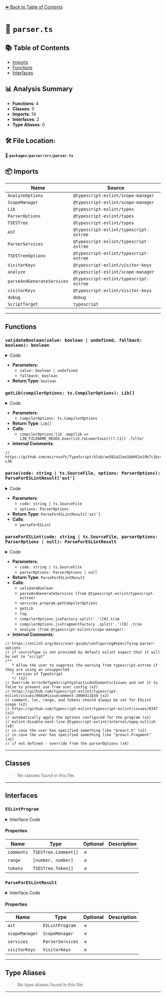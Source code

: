 [⬅️ Back to Table of Contents](../../../index.md)

# 📄 `parser.ts`

## 📚 Table of Contents

- [Imports](#imports)
- [Functions](#functions)
- [Interfaces](#interfaces)

## 📊 Analysis Summary

- **Functions**: 4
- **Classes**: 0
- **Imports**: 14
- **Interfaces**: 2
- **Type Aliases**: 0

## 🛠️ File Location:
📂 **`packages/parser/src/parser.ts`**

## 📦 Imports

| Name | Source |
|------|--------|
| `AnalyzeOptions` | `@typescript-eslint/scope-manager` |
| `ScopeManager` | `@typescript-eslint/scope-manager` |
| `Lib` | `@typescript-eslint/types` |
| `ParserOptions` | `@typescript-eslint/types` |
| `TSESTree` | `@typescript-eslint/types` |
| `AST` | `@typescript-eslint/typescript-estree` |
| `ParserServices` | `@typescript-eslint/typescript-estree` |
| `TSESTreeOptions` | `@typescript-eslint/typescript-estree` |
| `VisitorKeys` | `@typescript-eslint/visitor-keys` |
| `analyze` | `@typescript-eslint/scope-manager` |
| `parseAndGenerateServices` | `@typescript-eslint/typescript-estree` |
| `visitorKeys` | `@typescript-eslint/visitor-keys` |
| `debug` | `debug` |
| `ScriptTarget` | `typescript` |


---

## Functions

### `validateBoolean(value: boolean | undefined, fallback: boolean): boolean`

<details><summary>Code</summary>

```ts
function validateBoolean(
  value: boolean | undefined,
  fallback = false,
): boolean {
  if (typeof value !== 'boolean') {
    return fallback;
  }
  return value;
}
```
</details>

- **Parameters**:
  - `value: boolean | undefined`
  - `fallback: boolean`
- **Return Type**: `boolean`
### `getLib(compilerOptions: ts.CompilerOptions): Lib[]`

<details><summary>Code</summary>

```ts
function getLib(compilerOptions: ts.CompilerOptions): Lib[] {
  if (compilerOptions.lib) {
    return compilerOptions.lib
      .map(lib => LIB_FILENAME_REGEX.exec(lib.toLowerCase())?.[1])
      .filter((lib): lib is Lib => !!lib);
  }

  const target = compilerOptions.target ?? ScriptTarget.ES5;
  // https://github.com/microsoft/TypeScript/blob/ae582a22ee1bb052e19b7c1bc4cac60509b574e0/src/compiler/utilitiesPublic.ts#L13-L36
  switch (target) {
    case ScriptTarget.ES2015:
      return ['es6'];
    case ScriptTarget.ES2016:
      return ['es2016.full'];
    case ScriptTarget.ES2017:
      return ['es2017.full'];
    case ScriptTarget.ES2018:
      return ['es2018.full'];
    case ScriptTarget.ES2019:
      return ['es2019.full'];
    case ScriptTarget.ES2020:
      return ['es2020.full'];
    case ScriptTarget.ES2021:
      return ['es2021.full'];
    case ScriptTarget.ES2022:
      return ['es2022.full'];
    case ScriptTarget.ES2023:
      return ['es2023.full'];
    case ScriptTarget.ES2024:
      return ['es2024.full'];
    case ScriptTarget.ESNext:
      return ['esnext.full'];
    default:
      return ['lib'];
  }
}
```
</details>

- **Parameters**:
  - `compilerOptions: ts.CompilerOptions`
- **Return Type**: `Lib[]`
- **Calls**:
  - `compilerOptions.lib
      .map(lib => LIB_FILENAME_REGEX.exec(lib.toLowerCase())?.[1])
      .filter`
- **Internal Comments**:
```
// https://github.com/microsoft/TypeScript/blob/ae582a22ee1bb052e19b7c1bc4cac60509b574e0/src/compiler/utilitiesPublic.ts#L13-L36
```

### `parse(code: string | ts.SourceFile, options: ParserOptions): ParseForESLintResult['ast']`

<details><summary>Code</summary>

```ts
export function parse(
  code: string | ts.SourceFile,
  options?: ParserOptions,
): ParseForESLintResult['ast'] {
  return parseForESLint(code, options).ast;
}
```
</details>

- **Parameters**:
  - `code: string | ts.SourceFile`
  - `options: ParserOptions`
- **Return Type**: `ParseForESLintResult['ast']`
- **Calls**:
  - `parseForESLint`
### `parseForESLint(code: string | ts.SourceFile, parserOptions: ParserOptions | null): ParseForESLintResult`

<details><summary>Code</summary>

```ts
export function parseForESLint(
  code: string | ts.SourceFile,
  parserOptions?: ParserOptions | null,
): ParseForESLintResult {
  if (!parserOptions || typeof parserOptions !== 'object') {
    parserOptions = {};
  } else {
    parserOptions = { ...parserOptions };
  }
  // https://eslint.org/docs/user-guide/configuring#specifying-parser-options
  // if sourceType is not provided by default eslint expect that it will be set to "script"
  if (
    parserOptions.sourceType !== 'module' &&
    parserOptions.sourceType !== 'script'
  ) {
    parserOptions.sourceType = 'script';
  }
  if (typeof parserOptions.ecmaFeatures !== 'object') {
    parserOptions.ecmaFeatures = {};
  }

  /**
   * Allow the user to suppress the warning from typescript-estree if they are using an unsupported
   * version of TypeScript
   */
  const warnOnUnsupportedTypeScriptVersion = validateBoolean(
    parserOptions.warnOnUnsupportedTypeScriptVersion,
    true,
  );

  const tsestreeOptions = {
    jsx: validateBoolean(parserOptions.ecmaFeatures.jsx),
    ...(!warnOnUnsupportedTypeScriptVersion && { loggerFn: false }),
    ...parserOptions,
    // Override errorOnTypeScriptSyntacticAndSemanticIssues and set it to false to prevent use from user config
    // https://github.com/typescript-eslint/typescript-eslint/issues/8681#issuecomment-2000411834
    errorOnTypeScriptSyntacticAndSemanticIssues: false,
    // comment, loc, range, and tokens should always be set for ESLint usage
    // https://github.com/typescript-eslint/typescript-eslint/issues/8347
    comment: true,
    loc: true,
    range: true,
    tokens: true,
  } satisfies TSESTreeOptions;

  const analyzeOptions: AnalyzeOptions = {
    globalReturn: parserOptions.ecmaFeatures.globalReturn,
    jsxFragmentName: parserOptions.jsxFragmentName,
    jsxPragma: parserOptions.jsxPragma,
    lib: parserOptions.lib,
    sourceType: parserOptions.sourceType,
  };

  const { ast, services } = parseAndGenerateServices(code, tsestreeOptions);
  ast.sourceType = parserOptions.sourceType;

  if (services.program) {
    // automatically apply the options configured for the program
    const compilerOptions = services.program.getCompilerOptions();
    if (analyzeOptions.lib == null) {
      analyzeOptions.lib = getLib(compilerOptions);
      log('Resolved libs from program: %o', analyzeOptions.lib);
    }
    if (
      // eslint-disable-next-line @typescript-eslint/internal/eqeq-nullish
      analyzeOptions.jsxPragma === undefined &&
      compilerOptions.jsxFactory != null
    ) {
      // in case the user has specified something like "preact.h"
      const factory = compilerOptions.jsxFactory.split('.')[0].trim();
      analyzeOptions.jsxPragma = factory;
      log('Resolved jsxPragma from program: %s', analyzeOptions.jsxPragma);
    }
    if (
      // eslint-disable-next-line @typescript-eslint/internal/eqeq-nullish
      analyzeOptions.jsxFragmentName === undefined &&
      compilerOptions.jsxFragmentFactory != null
    ) {
      // in case the user has specified something like "preact.Fragment"
      const fragFactory = compilerOptions.jsxFragmentFactory
        .split('.')[0]
        .trim();
      analyzeOptions.jsxFragmentName = fragFactory;
      log(
        'Resolved jsxFragmentName from program: %s',
        analyzeOptions.jsxFragmentName,
      );
    }
  }

  const scopeManager = analyze(ast, analyzeOptions);

  // if not defined - override from the parserOptions
  services.emitDecoratorMetadata ??=
    parserOptions.emitDecoratorMetadata === true;
  services.experimentalDecorators ??=
    parserOptions.experimentalDecorators === true;
  services.isolatedDeclarations ??= parserOptions.isolatedDeclarations === true;

  return { ast, scopeManager, services, visitorKeys };
}
```
</details>

- **Parameters**:
  - `code: string | ts.SourceFile`
  - `parserOptions: ParserOptions | null`
- **Return Type**: `ParseForESLintResult`
- **Calls**:
  - `validateBoolean`
  - `parseAndGenerateServices (from @typescript-eslint/typescript-estree)`
  - `services.program.getCompilerOptions`
  - `getLib`
  - `log`
  - `compilerOptions.jsxFactory.split('.')[0].trim`
  - `compilerOptions.jsxFragmentFactory
        .split('.')[0]
        .trim`
  - `analyze (from @typescript-eslint/scope-manager)`
- **Internal Comments**:
```
// https://eslint.org/docs/user-guide/configuring#specifying-parser-options
// if sourceType is not provided by default eslint expect that it will be set to "script"
/**
   * Allow the user to suppress the warning from typescript-estree if they are using an unsupported
   * version of TypeScript
   */ (x2)
// Override errorOnTypeScriptSyntacticAndSemanticIssues and set it to false to prevent use from user config (x2)
// https://github.com/typescript-eslint/typescript-eslint/issues/8681#issuecomment-2000411834 (x2)
// comment, loc, range, and tokens should always be set for ESLint usage (x2)
// https://github.com/typescript-eslint/typescript-eslint/issues/8347 (x2)
// automatically apply the options configured for the program (x2)
// eslint-disable-next-line @typescript-eslint/internal/eqeq-nullish (x8)
// in case the user has specified something like "preact.h" (x2)
// in case the user has specified something like "preact.Fragment" (x2)
// if not defined - override from the parserOptions (x4)
```


---

## Classes

> No classes found in this file.


---

## Interfaces

### `ESLintProgram`

<details><summary>Interface Code</summary>

```ts
interface ESLintProgram extends AST<{ comment: true; tokens: true }> {
  comments: TSESTree.Comment[];
  range: [number, number];
  tokens: TSESTree.Token[];
}
```
</details>

#### Properties

| Name | Type | Optional | Description |
|------|------|----------|-------------|
| `comments` | `TSESTree.Comment[]` | ✗ |  |
| `range` | `[number, number]` | ✗ |  |
| `tokens` | `TSESTree.Token[]` | ✗ |  |

### `ParseForESLintResult`

<details><summary>Interface Code</summary>

```ts
interface ParseForESLintResult {
  ast: ESLintProgram;
  scopeManager: ScopeManager;
  services: ParserServices;
  visitorKeys: VisitorKeys;
}
```
</details>

#### Properties

| Name | Type | Optional | Description |
|------|------|----------|-------------|
| `ast` | `ESLintProgram` | ✗ |  |
| `scopeManager` | `ScopeManager` | ✗ |  |
| `services` | `ParserServices` | ✗ |  |
| `visitorKeys` | `VisitorKeys` | ✗ |  |


---

## Type Aliases

> No type aliases found in this file.


---